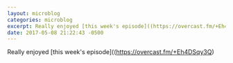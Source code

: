 ```yaml
---
layout: microblog
categories: microblog
excerpt: Really enjoyed [this week's episode]((https://overcast.fm/+Eh4DSqy3Q)) of Mac Power Users. Rethinking Notification Center in my devices now.
date: 2017-05-08 21:22:43 -0500
---
```


Really enjoyed [this week's episode]((https://overcast.fm/+Eh4DSqy3Q)